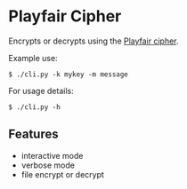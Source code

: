 # Playfair Cipher

Encrypts or decrypts using the [Playfair cipher](https://en.wikipedia.org/wiki/Playfair_cipher).

Example use:

    $ ./cli.py -k mykey -m message

For usage details:

    $ ./cli.py -h

## Features

- interactive mode
- verbose mode
- file encrypt or decrypt
